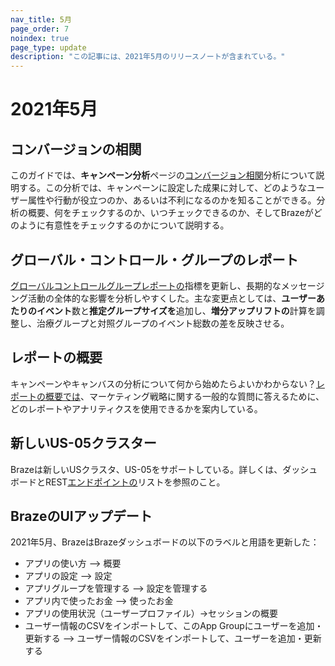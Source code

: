 ```yaml
---
nav_title: 5月
page_order: 7
noindex: true
page_type: update
description: "この記事には、2021年5月のリリースノートが含まれている。"
---
```


# 2021年5月

## コンバージョンの相関

このガイドでは、**キャンペーン分析**ページの[コンバージョン相関]({{site.baseurl}}/user_guide/engagement_tools/testing/conversion_correlation/)分析について説明する。この分析では、キャンペーンに設定した成果に対して、どのようなユーザー属性や行動が役立つのか、あるいは不利になるのかを知ることができる。分析の概要、何をチェックするのか、いつチェックできるのか、そしてBrazeがどのように有意性をチェックするのかについて説明する。

## グローバル・コントロール・グループのレポート

[グローバルコントロールグループレポートの]({{site.baseurl}}/user_guide/engagement_tools/testing/global_control_group/)指標を更新し、長期的なメッセージング活動の全体的な影響を分析しやすくした。主な変更点としては、**ユーザーあたりのイベント**数と**推定グループサイズを**追加し、**増分アップリフトの**計算を調整し、治療グループと対照グループのイベント総数の差を反映させる。

## レポートの概要

キャンペーンやキャンバスの分析について何から始めたらよいかわからない？[レポートの概要では]({{site.baseurl}}/user_guide/data_and_analytics/reporting/reports_overview/)、マーケティング戦略に関する一般的な質問に答えるために、どのレポートやアナリティクスを使用できるかを案内している。

## 新しいUS-05クラスター

Brazeは新しいUSクラスタ、US-05をサポートしている。詳しくは、ダッシュボードとREST[エンドポイントの]({{site.baseurl}}/api/basics/#endpoints)リストを参照のこと。

## BrazeのUIアップデート

2021年5月、BrazeはBrazeダッシュボードの以下のラベルと用語を更新した：

- アプリの使い方 --> 概要
- アプリの設定 --> 設定
- アプリグループを管理する --> 設定を管理する
- アプリ内で使ったお金 --> 使ったお金
- アプリの使用状況（ユーザープロファイル）→セッションの概要
- ユーザー情報のCSVをインポートして、このApp Groupにユーザーを追加・更新する --> ユーザー情報のCSVをインポートして、ユーザーを追加・更新する
